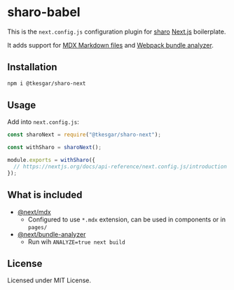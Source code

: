 # sharo-babel

This is the `next.config.js` configuration plugin for [sharo][sharo] [Next.js][next]
boilerplate.


It adds support for [MDX Markdown files][mdx] and [Webpack bundle analyzer][bundle-analyzer].

## Installation

```bash
npm i @tkesgar/sharo-next
```

## Usage

Add into `next.config.js`:

```js
const sharoNext = require("@tkesgar/sharo-next");

const withSharo = sharoNext();

module.exports = withSharo({
  // https://nextjs.org/docs/api-reference/next.config.js/introduction
});
```

## What is included

- [@next/mdx](https://www.npmjs.com/package/@next/mdx)
  - Configured to use `*.mdx` extension, can be used in components or in `pages/`
- [@next/bundle-analyzer](https://www.npmjs.com/package/@next/bundle-analyzer)
  - Run wih `ANALYZE=true next build`

## License

Licensed under MIT License.

[bundle-analyzer]: https://www.npmjs.com/package/webpack-bundle-analyzer
[mdx]: https://mdxjs.com/
[next]: https://nextjs.org/docs
[sharo]: https://github.com/tkesgar/sharo
